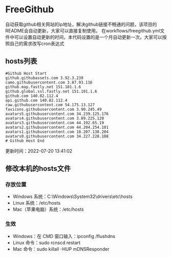 # FreeGithub
自动获取github相关网站的ip地址，解决github链接不畅通的问题，该项目的README会自动更新，大家可以直接复制使用。
在workflows/freegithub.yml文件中可以设置自动更新的时间，本代码设置的是一个月自动更新一次。大家可以按照自己的需求改写cron表达式

## hosts列表
```base
#Github Host Start
github.githubassets.com 3.92.3.239
camo.githubusercontent.com 3.87.93.116
github.map.fastly.net 151.101.1.6
github.global.ssl.fastly.net 151.101.1.6
github.com 140.82.112.4
api.github.com 140.82.112.4
raw.githubusercontent.com 54.175.13.127
favicons.githubusercontent.com 3.90.245.49
avatars5.githubusercontent.com 34.239.125.176
avatars4.githubusercontent.com 3.89.225.120
avatars3.githubusercontent.com 44.192.65.19
avatars2.githubusercontent.com 44.204.254.101
avatars1.githubusercontent.com 18.207.138.204
avatars0.githubusercontent.com 34.227.228.108
# Github Host End
```

更新时间：2022-07-20 13:41:02

## 修改本机的hosts文件
### 存放位置
* Windows 系统：C:\Windows\System32\drivers\etc\hosts
* Linux 系统：/etc/hosts
* Mac（苹果电脑）系统：/etc/hosts

### 生效
* Windows：在 CMD 窗口输入：ipconfig /flushdns
* Linux 命令：sudo rcnscd restart
* Mac 命令：sudo killall -HUP mDNSResponder